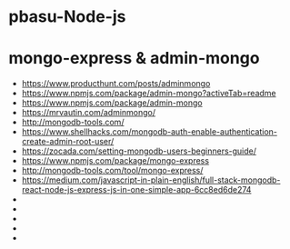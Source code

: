 # pbasu-Node-js

# mongo-express & admin-mongo

* https://www.producthunt.com/posts/adminmongo
* https://www.npmjs.com/package/admin-mongo?activeTab=readme
* https://www.npmjs.com/package/admin-mongo
* https://mrvautin.com/adminmongo/
* http://mongodb-tools.com/
* https://www.shellhacks.com/mongodb-auth-enable-authentication-create-admin-root-user/
* https://zocada.com/setting-mongodb-users-beginners-guide/
* https://www.npmjs.com/package/mongo-express
* http://mongodb-tools.com/tool/mongo-express/
* https://medium.com/javascript-in-plain-english/full-stack-mongodb-react-node-js-express-js-in-one-simple-app-6cc8ed6de274
* 
* 
* 
* 
* 
